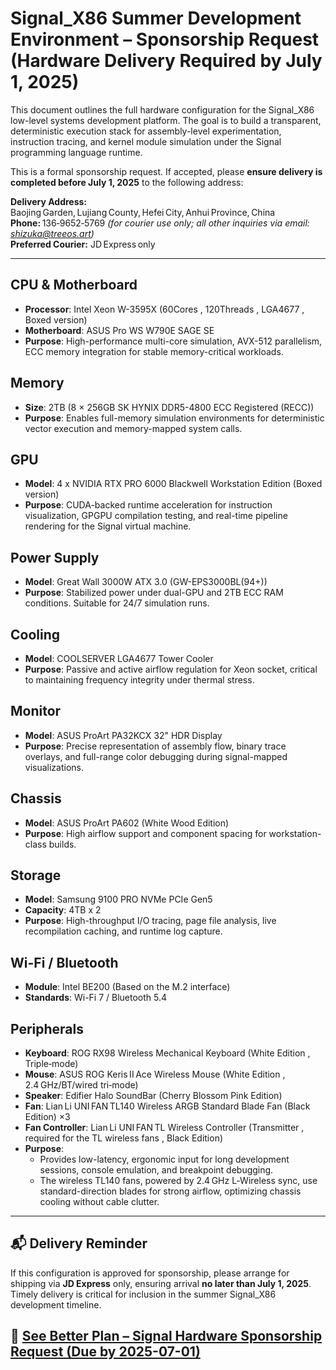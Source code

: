 # Signal_X86 Summer Development Environment – Sponsorship Request **(Hardware Delivery Required by July 1, 2025)**

This document outlines the full hardware configuration for the Signal_X86 low-level systems development platform. The goal is to build a transparent, deterministic execution stack for assembly-level experimentation, instruction tracing, and kernel module simulation under the Signal programming language runtime.

This is a formal sponsorship request. If accepted, please **ensure delivery is completed before July 1, 2025** to the following address:

**Delivery Address:**  
Baojing Garden, Lujiang County, Hefei City, Anhui Province, China  
**Phone:** 136‑9652‑5769 *(for courier use only; all other inquiries via email: shizuka@treeos.art)*  
**Preferred Courier:** JD Express only

---

## CPU & Motherboard

- **Processor**: Intel Xeon W-3595X (60Cores , 120Threads , LGA4677 , Boxed version)
- **Motherboard**: ASUS Pro WS W790E SAGE SE
- **Purpose**: High-performance multi-core simulation, AVX-512 parallelism, ECC memory integration for stable memory-critical workloads.

## Memory

- **Size**: 2TB (8 × 256GB SK HYNIX DDR5-4800 ECC Registered (RECC))
- **Purpose**: Enables full-memory simulation environments for deterministic vector execution and memory-mapped system calls.

## GPU

- **Model**: 4 x NVIDIA RTX PRO 6000 Blackwell Workstation Edition (Boxed version)
- **Purpose**: CUDA-backed runtime acceleration for instruction visualization, GPGPU compilation testing, and real-time pipeline rendering for the Signal virtual machine.

## Power Supply

- **Model**: Great Wall 3000W ATX 3.0 (GW-EPS3000BL(94+))
- **Purpose**: Stabilized power under dual-GPU and 2TB ECC RAM conditions. Suitable for 24/7 simulation runs.

## Cooling

- **Model**: COOLSERVER LGA4677 Tower Cooler
- **Purpose**: Passive and active airflow regulation for Xeon socket, critical to maintaining frequency integrity under thermal stress.

## Monitor

- **Model**: ASUS ProArt PA32KCX 32" HDR Display
- **Purpose**: Precise representation of assembly flow, binary trace overlays, and full-range color debugging during signal-mapped visualizations.

## Chassis

- **Model**: ASUS ProArt PA602 (White Wood Edition)
- **Purpose**: High airflow support and component spacing for workstation-class builds.

## Storage

- **Model**: Samsung 9100 PRO NVMe PCIe Gen5
- **Capacity**: 4TB x 2
- **Purpose**: High-throughput I/O tracing, page file analysis, live recompilation caching, and runtime log capture.

## Wi-Fi / Bluetooth

- **Module**: Intel BE200 (Based on the M.2 interface)
- **Standards**: Wi-Fi 7 / Bluetooth 5.4

## Peripherals

- **Keyboard**: ROG RX98 Wireless Mechanical Keyboard (White Edition , Triple‑mode)
- **Mouse**: ASUS ROG Keris II Ace Wireless Mouse (White Edition , 2.4 GHz/BT/wired tri‑mode)  
- **Speaker**: Edifier Halo SoundBar (Cherry Blossom Pink Edition)
- **Fan**: Lian Li UNI FAN TL140 Wireless ARGB Standard Blade Fan (Black Edition) ×3  
- **Fan Controller**: Lian Li UNI FAN TL Wireless Controller (Transmitter , required for the TL wireless fans , Black Edition) 
- **Purpose**: 
   - Provides low-latency, ergonomic input for long development sessions, console emulation, and breakpoint debugging.
   - The wireless TL140 fans, powered by 2.4 GHz L‑Wireless sync, use standard-direction blades for strong airflow, optimizing chassis cooling without cable clutter. 

---

## 📬 Delivery Reminder

If this configuration is approved for sponsorship, please arrange for shipping via **JD Express** only, ensuring arrival **no later than July 1, 2025**. Timely delivery is critical for inclusion in the summer Signal_X86 development timeline.

## 🔷 [See Better Plan – Signal Hardware Sponsorship Request (Due by 2025-07-01)](Signal_Hardware_Sponsorship_Request_Please_Arrive_Before_2025-07-01.md)


